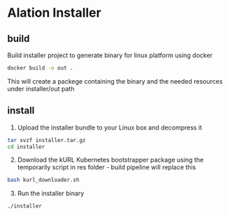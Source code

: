 # Alation Installer

## build
Build installer project to generate binary for linux platform using docker
```bash
docker build -o out .
```
This will create a packege containing the binary and the needed resources under installer/out path

## install
1. Upload the installer bundle to your Linux box and decompress it
```bash
tar xvzf installer.tar.gz 
cd installer
```


2. Download the kURL Kubernetes bootstrapper package using the temporarily script in res folder - build pipeline will replace this
```bash
bash kurl_downloader.sh
```


3. Run the installer binary 
```bash
./installer
``` 
   
